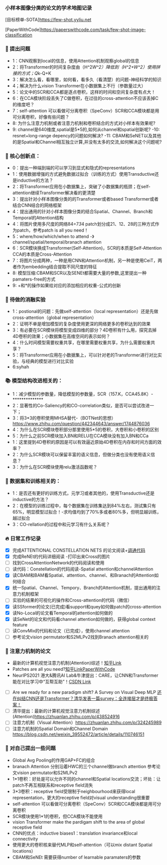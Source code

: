 
### 小样本图像分类的论文的学术地图记录
[目标榜单-SOTA]https://few-shot.yyliu.net

[PaperWithCode]https://paperswithcode.com/task/few-shot-image-classification

### :sparkling_heart: 提出问题
- 1：CNN观察到local的信息，使用Attention机制观察global的信息
- 2：将Transformer的时间复杂度由（H^2*W^2）降低到（H^2+W^2）使用拼接的方式；Q*k-Q+K
- 3：解决怎么看，看哪里，如何看，看多久（看清楚）的问题-神经科学的知识
- 4；解决为什么vision Transformer在小数据集上不行（参数量过大）
- 5：论文中的SCR和CCA都是逐点卷积，这样的时间和空间复杂度有点大！
- 6：在CCA模块阶段丢失了C做卷积，在过往的cross-attention不应该丢掉C的维度吧？
- 7：self-attention 可以看做可分离卷积（SpeConv）SCR和CCA模块都是用可分离卷积，好像有些问题？
- 8: 为什么注意力机制或者注意力机制和卷积结合的方式对小样本有效果呢?
- 9: channel是640维度,spatial是5*5的,如何从channel和spatial创新呢?
-10: resnet+long-range depency的问题如何解决?
-11: CBAM和SeNET以及其他的是Spatial和Channel相互独立计算,并没有太多的交流,如何解决这个问题呢?
### :rainbow: 核心创新点：
- 0：提出一种端到端的可以学习到显式和隐式的representations
- 1：使用数据增强的方式避免数据过拟合（训练的方式）使用Transductive还是inductive的方法？
- 2：将Transformer应用在小数据集上，突破了小数据集的瓶颈；在self-attention继续Transformer解决看的更清楚
- 3：提出针对小样本图像分类的的Transformer或者based Transformer或者结合CNN结合的网络框架
- 4：提出通用的针对小样本图像分类的结合Spatial、Channel、Branch和Temporal的Attention结构
- 4：将图片使用多尺度的网络84=7*3*4 patch划分成21、12、28的三种方式作为patch，参考patch is all you need！
- 5：where/how/which/when to attend -》channel/spatial/temporal/branach attention 
- 6：SCR模块换成Transformer(Self-Attention)，SCR的本质是Self-Attention CCA的本质是Cross-Attention
- 7：将图片分成两种，一种是用CNN和Attention机制，另一种是使用CeiT，两者作为embedding结合提取不同尺度的特征
- 8: 模型压缩:CBAM和SCR以及SENEt都需要大量的参数,这里提出一种pamaters-free的方式
- 9: +和*的操作如果给对应的添加相应的权重-公式的创新


### :star2: 待做的消融实验
- 1：postional的问题：先做self-attention（local representation）还是先做cross-attention（global representation）
- 2：证明不单是增加模型的复杂度使用更深的网络更多的卷积达到的效果
- 3：有必要在SCR模块将模型变成四维的部分？4D卷积有什么用，探究去掉4D卷积的效果；小数据集在高维空间的表示如何？
- 4：什么时间模型需要权重共享，在哪里需要权重共享，为什么需要权重共享？
- 5：将Transformer应用在小数据集上，可以针对老的Transformer进行对比实验，与经典的模型进行对比实验
- 6:<font clolor= red>syhah</font>
### :books: 模型结构改进相关的：

- 1：减少模型的参数量，降低模型的参数量，SCR（157.K，CCA45.8K）-**************
- 2：显著性的Co-Saliency的和CO-correlation类似，是否可以尝试改进一下；
- 3：将3*3的卷积使用MHSA替代-（BOTNet的思想）https://www.zhihu.com/question/442344643/answer/1744876036
- 4：为什么在SCR模块卷积部分那里使用5*5的卷积，大卷积和小卷积的区别
- 5：为什么之前SCR模块加入BN和RELU在CCA模块没有加入BN和CCa
- 1：这里提到4D卷积的原因是可以有效逼近原始4D卷积在内存和时间方面的效率？
- 2：为什么SCR模块可以保留丰富的语义信息，但做分类也没有使用语义信息？
- 3：为什么在SCR模块使用relu激活函数呢？

###  :pushpin: 数据集和训练相关的：
- 1：是否还有更好的训练方式，元学习或者其他的，使用Transductive还是inductive的方法？
- 2：在模型的训练过程中，每个数据集在训练集达到84%左右，测试集只有65%，明显模型过拟合！-求均值均到了70%多或者80%多，但明显越训练，越过拟合
- 3：CO-rellation的过程中和元学习有什么关系呢？


### :fire: 日常工作记录
- [x] 完成ATTENTIONAL CONSTELLATION NETS 的论文阅读+[调通代码](https://github.com/TJUdyk/ConstellationNet)
- [x] 完成ReNEt的代码详细阅读 -打印出来Cross的图片
- [ ] 找到CrossAttentionNetwork的代码阅读和使用   
- [ ] 读代码：Constellation的代码阅读-Spatial attention和channelAttention
- [x] 读CBAM和BAM看Spatial、attention、channel、和Branach的Attention如何结合
- [x] 统一Spatial、Channel、Tempory、Branch的Attention机制，提出通用的注意力机制框架
- [ ] 实验的结果的可视化的操作和Cross-attention的代码（微信）
- [x] 读SSformer的论文(已完成)看support和quey如何做patch的cross-attention
- [x] 读No-Local的论文看Temporal的attention如何做的
- [x] 读SeNet的论文和代码看channel attention如何做的，获得global context feature
- [ ] 读ConvMix的代码和论文（已完成），使用channel attention
- [ ] 参考论文vision permutator和S2MLPv2找到Branach attention相关的

### :banana: 注意力机制的论文 
- 最新的计算机视觉注意力机制(Attention)综述！[知乎Link](https://zhuanlan.zhihu.com/p/438524916)
- Patches are all you need?[知乎Link](https://www.zhihu.com/question/492712118/answer/2173720753)[PaperWithCode](https://paperswithcode.com/paper/patches-are-all-you-need)
- NeurIPS2021 港大&腾讯AI Lab&牛津提出：CARE，让CNN和Transformer能在对比学习中“互帮互助”！[CSDN Link](https://blog.csdn.net/moxibingdao/article/details/121219821)
- [ ] Are we ready for a new paradigm shift? A Survey on Visual Deep MLP [还在纠结CNN还是Transformer？清华发表一篇survey：全连接层才是终极答案！](https://zhuanlan.zhihu.com/p/437157898)
- [ ] 清华提出：最新的计算机视觉注意力机制综述(Attention)https://zhuanlan.zhihu.com/p/438524916
- [ ] 注意力机制（Visual Attention）https://zhuanlan.zhihu.com/p/324245989
- [ ] 注意力机制的Spatial Domain和Channel Domain https://blog.csdn.net/weixin_39552472/article/details/110746151

### :apple: 对自己提出一些问题
- Global Avg Pooling的作用GAP+FC的组合
- branach Attention 分别沿着HWC的三个channel做branch attention  参考论文vision permutator和S2MLPv2
- 1*1卷积：好处是可以允许不同的channel和Spatial locations交流；坏处：让patch不再互相联系和receptive field消失
- 3*3卷积：receptive field受限制于neighbourhood来获得local representation，更大的receptive field对visual understanding很重要
- self-attention 可以看做可分离卷积（SpeConv）SCR和CCA模块都是用可分离卷积
- SCR模块使用1*1的卷积，但CCA模块不能使用
- vision Transformer make the pardigam shift to the area of global receptive field
- CNN的优点：inductive biases1：translation invariance和local connectivity
- 使用更大的卷积核来替代MLP和self-attention（可以mix distant Spatial locations）
- CBAM和SeNEt 需要获得number of learnable paramaters的参数